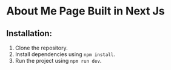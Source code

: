 # About Me Page Built in Next Js

## Installation:

1. Clone the repository.
2. Install dependencies using `npm install`.
3. Run the project using `npm run dev`.

